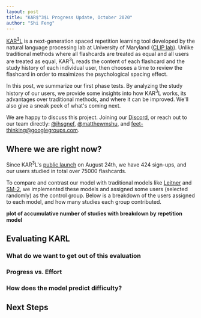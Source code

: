 ```yaml
---
layout: post
title: "KAR$^3$L Progress Update, October 2020"
author: "Shi Feng"
---
```


<head>
  <meta charset="utf-8">
  <script src="https://cdn.jsdelivr.net/npm/vega@5"></script>
	<script src="https://cdn.jsdelivr.net/npm/vega-lite@4"></script>
	<script src="https://cdn.jsdelivr.net/npm/vega-embed@6"></script>
</head>

[KAR$^3$L](http://karl.qanta.org/) is a next-generation spaced repetition learning tool developed by the natural language processing lab at University of Maryland ([CLIP lab](https://wiki.umiacs.umd.edu/clip/index.php/Main_Page)). Unlike traditional methods where all flashcards are treated as equal and all users are treated as equal, KAR$^3$L reads the content of each flashcard and the study history of each individual user, then chooses a time to review the flashcard in order to mxaimizes the psychological spacing effect.

In this post, we summarize our first phase tests. By analyzing the study history of our users, we provide some insights into how KAR$^3$L works, its advantages over traditional methods, and where it can be improved. We'll also give a sneak peek of what's coming next.

We are happy to discuss this project. Joining our [Discord](https://discord.com/invite/PTfEmHd), or reach out to our team directly: [@ihsgnef](https://twitter.com/ihsgnef), [@matthewmshu](https://twitter.com/@matthewmshu), and [feet-thinking@googlegroups.com](feet-thinking@googlegroups.com).

## Where we are right now?

Since KAR$^3$L's [public launch](https://hsquizbowl.org/forums/viewtopic.php?f=123&p=379140&sid=8ae602e914bc1e56736a07030176c718) on August 24th, we have 424 sign-ups, and our users studied in total over 75000 flashcards.

<div id="vis"></div>
<script>
  const spec = "https://raw.githubusercontent.com/ihsgnef/ihsgnef.github.io/master/images/n_users_and_n_facts.json";
	vegaEmbed("#vis", spec)
    .then(result => console.log(result))
    .catch(console.warn);
</script>

To compare and contrast our model with traditional models like [Leitner](https://en.wikipedia.org/wiki/Leitner_system) and [SM-2](https://en.wikipedia.org/wiki/SuperMemo), we implemented these models  and assigned some users (selected randomly) as the control group. Below is a breakdown of the users assigned to each model, and how many studies each group contributed.

__plot of accumulative number of studies with breakdown by repetition model__

## Evaluating KARL


<div id="vis"></div>
<script>
  const spec = "https://raw.githubusercontent.com/ihsgnef/ihsgnef.github.io/master/images/45_user_level_vs_effort.json";
	vegaEmbed("#vis", spec)
    .then(result => console.log(result))
    .catch(console.warn);
</script>

### What do we want to get out of this evaluation

### Progress vs. Effort

### How does the model predict difficulty?

## Next Steps
